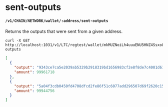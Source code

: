 # sent-outputs

#### `/v1/CHAIN/NETWORK/wallet/:address/sent-outputs`

Returns the outputs that were sent from a given address.

```shell
curl -X GET http://localhost:1031/v1/LTC/regtest/wallet/mkMUZNoiLh4uuuENU5HNZ4Ssxo8BqEQc5t/sent-outputs
```

```json
[
  {
    "output": "9343ce7ca5e2039ab5329b2918319bd1656983cf2e8f8de7c4001d61870d0eb8:1",
    "amount": 99961718
  },
  {
    "output": "5a04f3cdb0450fd4708dfcd2fe86f51c6077add296507d69f2620c15e94c8e89:1",
    "amount": 99944756
  }
]
```
